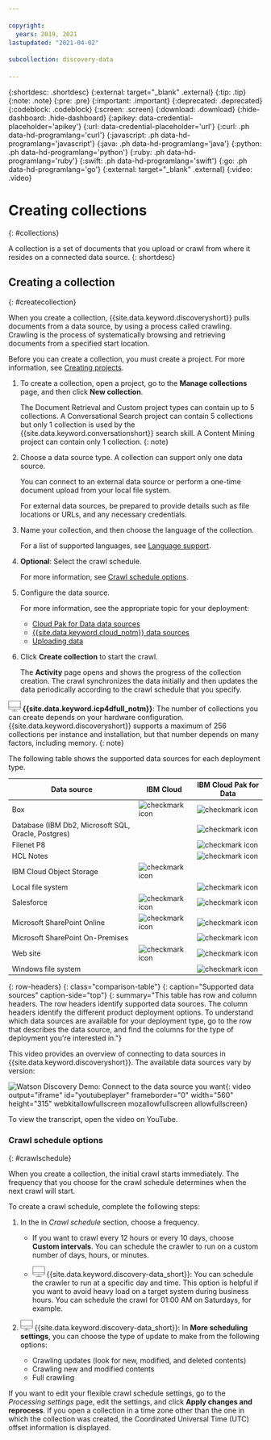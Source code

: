 ```yaml
---

copyright:
  years: 2019, 2021
lastupdated: "2021-04-02"

subcollection: discovery-data

---
```


{:shortdesc: .shortdesc}
{:external: target="_blank" .external}
{:tip: .tip}
{:note: .note}
{:pre: .pre}
{:important: .important}
{:deprecated: .deprecated}
{:codeblock: .codeblock}
{:screen: .screen}
{:download: .download}
{:hide-dashboard: .hide-dashboard}
{:apikey: data-credential-placeholder='apikey'} 
{:url: data-credential-placeholder='url'}
{:curl: .ph data-hd-programlang='curl'}
{:javascript: .ph data-hd-programlang='javascript'}
{:java: .ph data-hd-programlang='java'}
{:python: .ph data-hd-programlang='python'}
{:ruby: .ph data-hd-programlang='ruby'}
{:swift: .ph data-hd-programlang='swift'}
{:go: .ph data-hd-programlang='go'}
{:external: target="_blank" .external}
{:video: .video}

# Creating collections
{: #collections}

<!-- c/s help for the *Manage collections* page. Do not delete. -->

A collection is a set of documents that you upload or crawl from where it resides on a connected data source.
{: shortdesc}


## Creating a collection
{: #createcollection}

When you create a collection, {{site.data.keyword.discoveryshort}} pulls documents from a data source, by using a process called crawling. Crawling is the process of systematically browsing and retrieving documents from a specified start location.

Before you can create a collection, you must create a project. For more information, see [Creating projects](/docs/discovery-data?topic=discovery-data-projects).

1.  To create a collection, open a project, go to the **Manage collections** page, and then click **New collection**.

    The Document Retrieval and Custom project types can contain up to 5 collections. A Conversational Search project can contain 5 collections but only 1 collection is used by the {{site.data.keyword.conversationshort}} search skill. A Content Mining project can contain only 1 collection.
    {: note}
1.  Choose a data source type. A collection can support only one data source.

    You can connect to an external data source or perform a one-time document upload from your local file system.

    For external data sources, be prepared to provide details such as file locations or URLs, and any necessary credentials.
1.  Name your collection, and then choose the language of the collection. 

    For a list of supported languages, see [Language support](/docs/discovery-data?topic=discovery-data-language-support).
1.  **Optional**: Select the crawl schedule. 

    For more information, see [Crawl schedule options](/docs/discovery-data?topic=discovery-data-collections#crawlschedule).
1.  Configure the data source.

    For more information, see the appropriate topic for your deployment:

    - [Cloud Pak for Data data sources](/docs/discovery-data?topic=discovery-data-collection-types)
    - [{{site.data.keyword.cloud_notm}} data sources](/docs/discovery-data?topic=discovery-data-sources)
    - [Uploading data](/docs/discovery-data?topic=discovery-data-upload-data)
1.  Click **Create collection** to start the crawl.

    The **Activity** page opens and shows the progress of the collection creation. The crawl synchronizes the data initially and then updates the data periodically according to the crawl schedule that you specify.

![Cloud Pak for Data only](images/desktop.png) **{{site.data.keyword.icp4dfull_notm}}**: The number of collections you can create depends on your hardware configuration. {{site.data.keyword.discoveryshort}} supports a maximum of 256 collections per instance and installation, but that number depends on many factors, including memory.
{: note}

The following table shows the supported data sources for each deployment type.

| Data source | IBM Cloud | IBM Cloud Pak for Data |
|-------------|-----------|------------------------|
| Box | ![checkmark icon](../../icons/checkmark-icon.svg) | ![checkmark icon](../../icons/checkmark-icon.svg) |
| Database (IBM Db2, Microsoft SQL, Oracle, Postgres) | | ![checkmark icon](../../icons/checkmark-icon.svg) |
| Filenet P8 | | ![checkmark icon](../../icons/checkmark-icon.svg) |
| HCL Notes | | ![checkmark icon](../../icons/checkmark-icon.svg) |
| IBM Cloud Object Storage | ![checkmark icon](../../icons/checkmark-icon.svg) | |
| Local file system | | ![checkmark icon](../../icons/checkmark-icon.svg) |
| Salesforce | ![checkmark icon](../../icons/checkmark-icon.svg) | ![checkmark icon](../../icons/checkmark-icon.svg) |
| Microsoft SharePoint Online | ![checkmark icon](../../icons/checkmark-icon.svg) | ![checkmark icon](../../icons/checkmark-icon.svg) |
| Microsoft SharePoint On-Premises | | ![checkmark icon](../../icons/checkmark-icon.svg) |
| Web site | ![checkmark icon](../../icons/checkmark-icon.svg) | ![checkmark icon](../../icons/checkmark-icon.svg) |
| Windows file system | | ![checkmark icon](../../icons/checkmark-icon.svg) |
{: row-headers}
{: class="comparison-table"}
{: caption="Supported data sources" caption-side="top"}
{: summary="This table has row and column headers. The row headers identify supported data sources. The column headers identify the different product deployment options. To understand which data sources are available for your deployment type, go to the row that describes the data source, and find the columns for the type of deployment you're interested in."}

This video provides an overview of connecting to data sources in {{site.data.keyword.discoveryshort}}. The available data sources vary by version:

![Watson Discovery Demo: Connect to the data source you want](https://www.youtube.com/embed/MPCOwMgn1p4){: video output="iframe" id="youtubeplayer" frameborder="0" width="560" height="315" webkitallowfullscreen mozallowfullscreen allowfullscreen}

To view the transcript, open the video on YouTube.

### Crawl schedule options
{: #crawlschedule}

When you create a collection, the initial crawl starts immediately. The frequency that you choose for the crawl schedule determines when the next crawl will start. 

To create a crawl schedule, complete the following steps:

1.  In the in *Crawl schedule* section, choose a frequency.

    - If you want to crawl every 12 hours or every 10 days, choose **Custom intervals**. You can schedule the crawler to run on a custom number of days, hours, or minutes.

    - ![Cloud Pak for Data only](images/desktop.png) {{site.data.keyword.discovery-data_short}}: You can schedule the crawler to run at a specific day and time. This option is helpful if you want to avoid heavy load on a target system during business hours. You can schedule the crawl for 01:00 AM on Saturdays, for example.

1.  ![Cloud Pak for Data only](images/desktop.png) {{site.data.keyword.discovery-data_short}}: In **More scheduling settings**, you can choose the type of update to make from the following options:

    - Crawling updates (look for new, modified, and deleted contents)
    - Crawling new and modified contents
    - Full crawling

If you want to edit your flexible crawl schedule settings, go to the *Processing settings* page, edit the settings, and click **Apply changes and reprocess**. If you open a collection in a time zone other than the one in which the collection was created, the Coordinated Universal Time (UTC) offset information is displayed.
